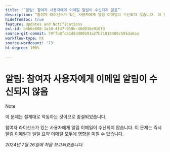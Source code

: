 ```yaml
---
title: '“알림: 참여자 사용자에게 이메일 알림이 수신되지 않음”'
description: “참여자 라이선스가 있는 사용자에게 알림 이메일이 수신되지 않습니다. 이 문제는 즉시 알림 이메일과 일일 요약 이메일 모두에 영향을 미칠 수 있습니다. ”
hidefromtoc: true
feature: Updates and Notifications
exl-id: b4b6e898-1a30-4f47-919b-40d938e916f3
source-git-commit: 79ffb8fc61d5dd80b91a27b71018400c591da6aa
workflow-type: ht
source-wordcount: '73'
ht-degree: 100%

---
```


# 알림: 참여자 사용자에게 이메일 알림이 수신되지 않음

>[!NOTE]
>
>이 문제는 설계대로 작동하는 것이므로 종결되었습니다.

참여자 라이선스가 있는 사용자에게 알림 이메일이 수신되지 않습니다. 이 문제는 즉시 알림 이메일과 일일 요약 이메일 모두에 영향을 미칠 수 있습니다.

_2024년 7월 26일에 처음 보고되었습니다._
